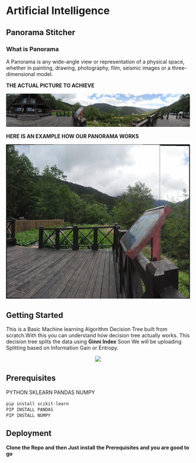 # Artificial Intelligence

## Panorama Stitcher

### What  is Panorama
A Panorama is any wide-angle view or representation of a physical space, whether in painting, drawing, photography, film, seismic images or a three-dimensional model.

**THE ACTUAL PICTURE TO ACHIEVE**

<p align="center">
  <img src="Example/mountain.jpg">
</p>

**HERE IS AN EXAMPLE HOW OUR PANORAMA WORKS**


<p align="center">
  <img src="Example/mountainpanorama.gif">
</p>

## Getting Started 

This is a Basic Machine learning Algorithm Decision Tree  built from scratch.With this you can understand how decision tree actually works. This decision tree splits the data using **Ginni Index** Soon We will be uploading Splitting based on Information Gain or Entropy.

<p align="center">
  <img src="Example/Decision%20Tree.png">
</p>

## Prerequisites

PYTHON
SKLEARN
PANDAS
NUMPY

```
pip install scikit-learn
PIP INSTALL PANDAS
PIP INSTALL NUMPY
```

## Deployment

**Clone the Repo and then Just install the Prerequisites and you are good to go**
